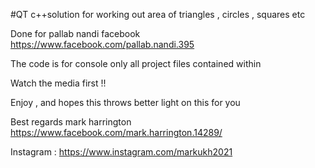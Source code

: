 #QT c++solution for  working out area of triangles , circles , squares etc 

Done for pallab nandi facebook https://www.facebook.com/pallab.nandi.395

The  code is for console only  all project files contained within 

Watch the media first  !! 

Enjoy  ,  and hopes this throws  better light on this for you 

Best regards mark harrington https://www.facebook.com/mark.harrington.14289/

Instagram : https://www.instagram.com/markukh2021



